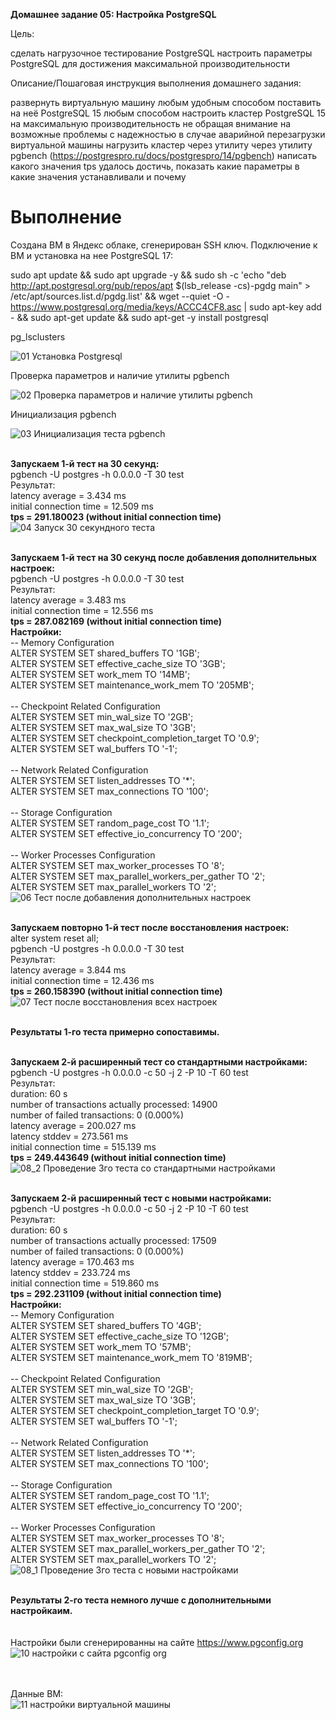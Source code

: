 <b>Домашнее задание 05: Настройка PostgreSQL</b>

Цель:

сделать нагрузочное тестирование PostgreSQL
настроить параметры PostgreSQL для достижения максимальной производительности

Описание/Пошаговая инструкция выполнения домашнего задания:

развернуть виртуальную машину любым удобным способом
поставить на неё PostgreSQL 15 любым способом
настроить кластер PostgreSQL 15 на максимальную производительность не обращая внимание на возможные проблемы с надежностью в случае аварийной перезагрузки виртуальной машины
нагрузить кластер через утилиту через утилиту pgbench (https://postgrespro.ru/docs/postgrespro/14/pgbench)
написать какого значения tps удалось достичь, показать какие параметры в какие значения устанавливали и почему


# Выполнение
Создана ВМ в Яндекс облаке, сгенерирован SSH ключ. Подключение к ВМ и установка на нее PostgreSQL 17:

sudo apt update && sudo apt upgrade -y && sudo sh -c 'echo "deb http://apt.postgresql.org/pub/repos/apt $(lsb_release -cs)-pgdg main" > /etc/apt/sources.list.d/pgdg.list' && wget --quiet -O - https://www.postgresql.org/media/keys/ACCC4CF8.asc | sudo apt-key add - && sudo apt-get update && sudo apt-get -y install postgresql

pg_lsclusters

![01 Установка Postgresql](https://github.com/user-attachments/assets/ac7079ed-d581-476c-9ba2-5eb123545412)


Проверка параметров и наличие утилиты pgbench 

![02 Проверка параметров и наличие утилиты pgbench](https://github.com/user-attachments/assets/c695b06d-d304-4d8d-b5eb-c20c21fd8e32)

Инициализация pgbench

![03 Инициализация теста pgbench](https://github.com/user-attachments/assets/baaf97bd-e5e2-4f4a-83a3-d136a0f52308)


<br><b>Запускаем 1-й тест на 30 секунд:</b>
<br>pgbench -U postgres -h 0.0.0.0 -T 30 test
<br>Результат:
<br>latency average = 3.434 ms
<br>initial connection time = 12.509 ms
<br><b>tps = 291.180023 (without initial connection time)</b>
<br>
![04 Запуск 30 секундного теста](https://github.com/user-attachments/assets/ca7a4797-d99e-447e-bbf4-bd94281499b3)


<br><b>Запускаем 1-й тест на 30 секунд после добавления дополнительных настроек:</b>
<br>pgbench -U postgres -h 0.0.0.0 -T 30 test
<br>Результат:
<br>latency average = 3.483 ms
<br>initial connection time = 12.556 ms
<br><b>tps = 287.082169 (without initial connection time)</b>
<br><b>Настройки:</b>
<br>-- Memory Configuration
<br>ALTER SYSTEM SET shared_buffers TO '1GB';
<br>ALTER SYSTEM SET effective_cache_size TO '3GB';
<br>ALTER SYSTEM SET work_mem TO '14MB';
<br>ALTER SYSTEM SET maintenance_work_mem TO '205MB';
<br>
<br>-- Checkpoint Related Configuration
<br>ALTER SYSTEM SET min_wal_size TO '2GB';
<br>ALTER SYSTEM SET max_wal_size TO '3GB';
<br>ALTER SYSTEM SET checkpoint_completion_target TO '0.9';
<br>ALTER SYSTEM SET wal_buffers TO '-1';
<br>
<br>-- Network Related Configuration
<br>ALTER SYSTEM SET listen_addresses TO '*';
<br>ALTER SYSTEM SET max_connections TO '100';
<br>
<br>-- Storage Configuration
<br>ALTER SYSTEM SET random_page_cost TO '1.1';
<br>ALTER SYSTEM SET effective_io_concurrency TO '200';
<br>
<br>-- Worker Processes Configuration
<br>ALTER SYSTEM SET max_worker_processes TO '8';
<br>ALTER SYSTEM SET max_parallel_workers_per_gather TO '2';
<br>ALTER SYSTEM SET max_parallel_workers TO '2';
<br>
![06 Тест после добавления дополнительных настроек](https://github.com/user-attachments/assets/3d03b5d1-02ba-4023-841a-f7b7417a28d1)



<br><b>Запускаем повторно 1-й тест после восстановления настроек:</b>
<br>alter system reset all;
<br>pgbench -U postgres -h 0.0.0.0 -T 30 test
<br>Результат:
<br>latency average = 3.844 ms
<br>initial connection time = 12.436 ms
<br><b>tps = 260.158390 (without initial connection time)</b>
<br>
![07 Тест после восстановления всех настроек](https://github.com/user-attachments/assets/5266fb03-1ca8-448f-9e97-b8c3e18feeef)

<br><b>Результаты 1-го теста примерно сопоставимы.</b>



<br><b>Запускаем 2-й расширенный тест со стандартными настройками:</b>
<br>pgbench -U postgres -h 0.0.0.0 -c 50 -j 2 -P 10 -T 60 test
<br>Результат:
<br>duration: 60 s
<br>number of transactions actually processed: 14900
<br>number of failed transactions: 0 (0.000%)
<br>latency average = 200.027 ms
<br>latency stddev = 273.561 ms
<br>initial connection time = 515.139 ms
<br><b>tps = 249.443649 (without initial connection time)</b>
<br>
![08_2 Проведение 3го теста со стандартными настройками](https://github.com/user-attachments/assets/4029d193-ffd0-4001-8342-228ea5b21566)


<br><b>Запускаем 2-й расширенный тест с новыми настройками:</b>
<br>pgbench -U postgres -h 0.0.0.0 -c 50 -j 2 -P 10 -T 60 test
<br>Результат:
<br>duration: 60 s
<br>number of transactions actually processed: 17509
<br>number of failed transactions: 0 (0.000%)
<br>latency average = 170.463 ms
<br>latency stddev = 233.724 ms
<br>initial connection time = 519.860 ms
<br><b>tps = 292.231109 (without initial connection time)</b>
<br><b>Настройки:</b>
<br>-- Memory Configuration
<br>ALTER SYSTEM SET shared_buffers TO '4GB';
<br>ALTER SYSTEM SET effective_cache_size TO '12GB';
<br>ALTER SYSTEM SET work_mem TO '57MB';
<br>ALTER SYSTEM SET maintenance_work_mem TO '819MB';
<br>
<br>-- Checkpoint Related Configuration
<br>ALTER SYSTEM SET min_wal_size TO '2GB';
<br>ALTER SYSTEM SET max_wal_size TO '3GB';
<br>ALTER SYSTEM SET checkpoint_completion_target TO '0.9';
<br>ALTER SYSTEM SET wal_buffers TO '-1';
<br>
<br>-- Network Related Configuration
<br>ALTER SYSTEM SET listen_addresses TO '*';
<br>ALTER SYSTEM SET max_connections TO '100';
<br>
<br>-- Storage Configuration
<br>ALTER SYSTEM SET random_page_cost TO '1.1';
<br>ALTER SYSTEM SET effective_io_concurrency TO '200';
<br>
<br>-- Worker Processes Configuration
<br>ALTER SYSTEM SET max_worker_processes TO '8';
<br>ALTER SYSTEM SET max_parallel_workers_per_gather TO '2';
<br>ALTER SYSTEM SET max_parallel_workers TO '2';
<br>
![08_1 Проведение 3го теста с новыми настройками](https://github.com/user-attachments/assets/03cc82c0-6e97-42a6-89fa-fe49dd9c0786)

<br><b>Результаты 2-го теста немного лучше с дополнительными настройкаим.</b>
<br>
<br>
<br>Настройки были сгенерированны на сайте https://www.pgconfig.org
<br>
![10 настройки с сайта pgconfig org](https://github.com/user-attachments/assets/ab8ebba5-557d-4f2a-95ab-3013e10a6020)

<br><br>Данные ВМ:
<br>
![11 настройки виртуальной машины](https://github.com/user-attachments/assets/b60d65ac-c87f-49bd-899c-60da66ea8fe3)


